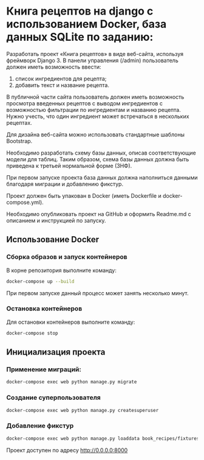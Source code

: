 # Книга рецептов на django с использованием Docker, база данных SQLite по заданию:
Разработать проект «Книга рецептов» в виде веб-сайта, используя фреймворк Django 3.
В панели управления (/admin) пользователь должен иметь возможность ввести:
1. список ингредиентов для рецепта;
2. добавить текст и название рецепта.

В публичной части сайта пользователь должен иметь возможность просмотра введенных рецептов с выводом ингредиентов с возможностью фильтрации по ингредиентам и названию рецепта. Нужно учесть, что один ингредиент может встречаться в нескольких рецептах.

Для дизайна веб-сайта можно использовать стандартные шаблоны Bootstrap.

Необходимо разработать схему базы данных, описав соответствующие модели для таблиц. Таким образом, схема базы данных должна быть приведена к третьей нормальной форме (3НФ).

При первом запуске проекта база данных должна наполниться данными благодаря миграции и добавлению фикстур.

Проект должен быть упакован в Docker (иметь Dockerfile и docker-compose.yml).

Необходимо опубликовать проект на GitHub и оформить Readme.md с описанием и инструкцией по запуску.

## Использование Docker

### Сборка образов и запуск контейнеров

В корне репозитория выполните команду:

```bash
docker-compose up --build
```

При первом запуске данный процесс может занять несколько минут.

### Остановка контейнеров

Для остановки контейнеров выполните команду:

```bash
docker-compose stop
```
## Инициализация проекта

### Применение миграций:

```bash
docker-compose exec web python manage.py migrate
```

### Создание суперпользователя

```bash
docker-compose exec web python manage.py createsuperuser
```

### Добавление фикстур

```bash
docker-compose exec web python manage.py loaddata book_recipes/fixtures/initial_data.json
```

Проект доступен по адресу http://0.0.0.0:8000
